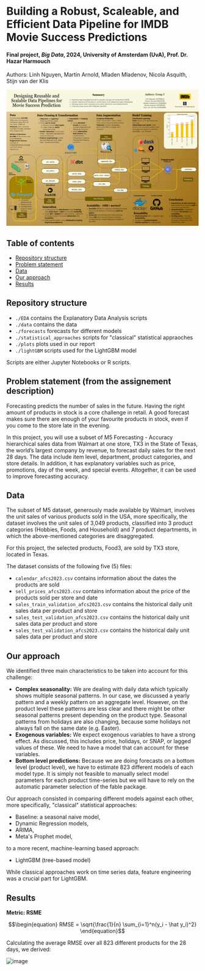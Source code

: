 # Building a Robust, Scaleable, and Efficient Data Pipeline for IMDB Movie Success Predictions 
#### Final project, *Big Data*, 2024, University of Amsterdam (UvA), Prof. Dr. Hazar Harmouch

Authors: Linh Nguyen, Martin Arnold, Mladen Mladenov, Nicola Asquith, Stijn van der Klis

![image](media/title_image.png)

## Table of contents

- [Repository structure](#repository-structure)
- [Problem statement](#problem-statement)
- [Data](#data)
- [Our approach](#our-approach)
- [Results](#results)


## Repository structure

- `./EDA` contains the Explanatory Data Analysis scripts
- `./data` contains the data
- `./forecasts` forecasts for different models
- `./statistical_approaches` scripts for "classical" statistical appraoches
- `./plots` plots used in our report
- `./lightGBM` scripts used for the LightGBM model

Scripts are either Jupyter Notebooks or R scripts.

## Problem statement (from the assignement description)

Forecasting predicts the number of sales in the future. Having the right amount of products in stock is a core
challenge in retail. A good forecast makes sure there are enough of your favourite products in stock, even if you come
to the store late in the evening.

In this project, you will use a subset of M5 Forecasting - Accuracy hierarchical sales data from Walmart at one store,
TX3 in the State of Texas, the world’s largest company by revenue, to forecast daily sales for the next 28 days. The
data include item level, department, product categories, and store details. In addition, it has explanatory variables
such as price, promotions, day of the week, and special events. Altogether, it can be used to improve forecasting
accuracy.

## Data

The subset of M5 dataset, generously made available by Walmart, involves the unit sales of various products sold in
the USA, more specifically, the dataset involves the unit sales of 3,049 products, classified into 3 product categories
(Hobbies, Foods, and Household) and 7 product departments, in which the above-mentioned categories are disaggregated.

For this project, the selected products, Food3, are sold by TX3 store, located in Texas.

The dataset consists of the following five (5) files:

- `calendar_afcs2023.csv` contains information about the dates the products are sold
- `sell_prices_afcs2023.csv` contains information about the price of the products sold per store and date
- `sales_train_validation_afcs2023.csv` contains the historical daily unit sales data per product and store
- `sales_test_validation_afcs2023.csv`  contains the historical daily unit sales data per product and store
- `sales_test_validation_afcs2023.csv` contains the historical daily unit sales data per product and store

## Our approach
We identified three main characteristics to be taken into account for this challenge:

- **Complex seasonality:** We are dealing with daily data  which typically shows multiple seasonal patterns. In  our case, we discussed a yearly pattern and a weekly  pattern on an aggregate level. However, on the product  level these patterns are less clear and there might  be other seasonal patterns present depending on the
  product type. Seasonal patterns from holidays are also changing, because some holidays not always fall on the same date (e.g. Easter).
- **Exogenous variables:** We expect exogenous variables to have a strong effect. As discussed, this includes price, holidays, or SNAP, or lagged values of these.  We need to have a model that can account for these variables.
- **Bottom level predictions:** Because we are doing forecasts on a bottom level (product level), we have to estimate 823 different models of each model type. It is  simply not feasible to manually select model parameters  for each product time-series but we will have  to rely on the automatic parameter selection of the  fable package.

Our approach consisted in comparing different models against each other, more specifically, "classical" statistical
approaches:

- Baseline: a seasonal naive model,
- Dynamic Regression models,
- ARIMA,
- Meta's Prophet model,

to a more recent, machine-learning based approach:

- LightGBM (tree-based model)

While classical approaches work on time series data, feature engineering was a crucial part for LightGBM.

## Results

**Metric: RSME**
```math
\begin{equation}
RMSE = \sqrt{\frac{1}{n} \sum_{i=1}^n(y_i - \hat y_i)^2}
\end{equation}
```


Calculating the average RMSE over all 823 different products for the 28 days, we derived:

![image](plots/plot2.png)


